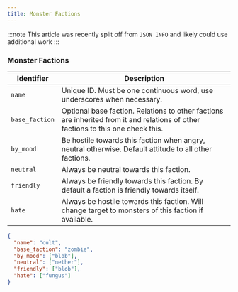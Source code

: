 ```yaml
---
title: Monster Factions
---
```


:::note
This article was recently split off from `JSON INFO` and likely could use additional work
:::

### Monster Factions

| Identifier     | Description                                                                                                                      |
| -------------- | -------------------------------------------------------------------------------------------------------------------------------- |
| `name`         | Unique ID. Must be one continuous word, use underscores when necessary.                                                          |
| `base_faction` | Optional base faction. Relations to other factions are inherited from it and relations of other factions to this one check this. |
| `by_mood`      | Be hostile towards this faction when angry, neutral otherwise. Default attitude to all other factions.                           |
| `neutral`      | Always be neutral towards this faction.                                                                                          |
| `friendly`     | Always be friendly towards this faction. By default a faction is friendly towards itself.                                        |
| `hate`         | Always be hostile towards this faction. Will change target to monsters of this faction if available.                             |

```json
{
  "name": "cult",
  "base_faction": "zombie",
  "by_mood": ["blob"],
  "neutral": ["nether"],
  "friendly": ["blob"],
  "hate": ["fungus"]
}
```
